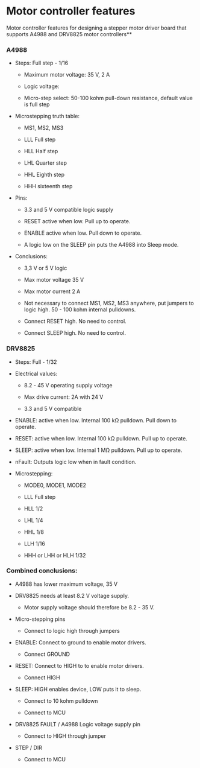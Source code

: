 # Motor controller features

Motor controller features for designing a stepper motor driver board that supports A4988 and DRV8825 motor controllers**

### A4988

- Steps: Full step - 1/16
  
  - Maximum motor voltage: 35 V, 2 A
  
  - Logic voltage: 
  
  - Micro-step select: 50-100 kohm pull-down resistance, default value is full step

- Microstepping truth table:
  
  - MS1, MS2, MS3
  
  - LLL Full step
  
  - HLL Half step
  
  - LHL Quarter step
  
  - HHL Eighth step
  
  - HHH sixteenth step

- Pins:
  
  - 3.3 and 5 V compatible logic supply
  
  - RESET active when low. Pull up to operate.
  
  - ENABLE active when low. Pull down to operate.
  
  - A logic low on the SLEEP pin puts the A4988
    into Sleep mode.

- Conclusions:
  
  - 3,3 V or 5 V logic
  
  - Max motor voltage 35 V
  
  - Max motor current 2 A
  
  - Not necessary to connect MS1, MS2, MS3 anywhere, put jumpers to logic high. 50 - 100 kohm internal pulldowns.
  
  - Connect RESET high. No need to control.
  
  - Connect SLEEP high. No need to control.

### DRV8825

- Steps: Full - 1/32

- Electrical values:
  
  - 8.2 - 45 V operating supply voltage
  
  - Max drive current: 2A with 24 V
  
  - 3.3 and 5 V compatible

- ENABLE: active when low. Internal 100 kΩ pulldown. Pull down to operate.

- RESET:    active when low. Internal 100 kΩ pulldown. Pull up to operate.

- SLEEP:    active when low. Internal 1 MΩ    pulldown. Pull up to operate.

- nFault:   Outputs logic low when in fault condition.

- Microstepping:
  
  - MODE0, MODE1, MODE2
  
  - LLL Full step
  
  - HLL 1/2
  
  - LHL 1/4
  
  - HHL 1/8
  
  - LLH 1/16
  
  - HHH or LHH or HLH 1/32

### Combined conclusions:

- A4988 has lower maximum voltage, 35 V

- DRV8825 needs at least 8.2 V voltage supply. 
  
  - Motor supply voltage should therefore be 8.2 - 35 V.

- Micro-stepping pins
  
  - Connect to logic high through jumpers

- ENABLE: Connect to ground to enable motor drivers.
  
  - Connect GROUND

- RESET: Connect to HIGH to to enable motor drivers.
  
  - Connect HIGH

- SLEEP: HIGH enables device, LOW puts it to sleep.
  
  - Connect to 10 kohm pulldown
  
  - Connect to MCU

- DRV8825 FAULT / A4988 Logic voltage supply pin
  
  - Connect to HIGH through jumper

- STEP / DIR
  
  - Connect to MCU
